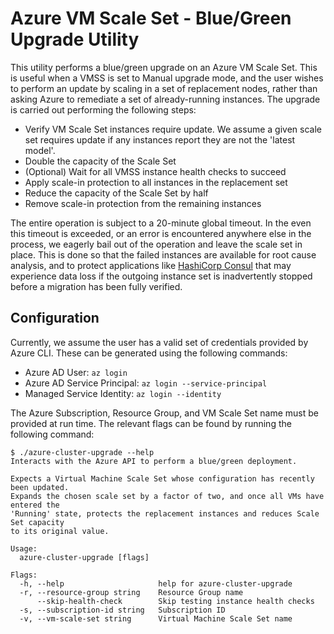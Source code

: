 # Azure VM Scale Set - Blue/Green Upgrade Utility 
This utility performs a blue/green upgrade on an Azure VM Scale Set. This is useful when a VMSS is set to Manual upgrade mode, and the user wishes to perform an update by scaling in a set of replacement nodes, rather than asking Azure to remediate a set of already-running instances. The upgrade is carried out performing the following steps:

- Verify VM Scale Set instances require update. We assume a given scale set requires update if any instances report they are not the 'latest model'.
- Double the capacity of the Scale Set
- (Optional) Wait for all VMSS instance health checks to succeed
- Apply scale-in protection to all instances in the replacement set
- Reduce the capacity of the Scale Set by half
- Remove scale-in protection from the remaining instances

The entire operation is subject to a 20-minute global timeout. In the even this timeout is exceeded, or an error is encountered anywhere else in the process, we eagerly bail out of the operation and leave the scale set in place. This is done so that the failed instances are available for root cause analysis, and to protect applications like [HashiCorp Consul](https://github.com/hashicorp/consul) that may experience data loss if the outgoing instance set is inadvertently stopped before a migration has been fully verified.

## Configuration
Currently, we assume the user has a valid set of credentials provided by Azure CLI. These can be generated using the following commands:
- Azure AD User: `az login`
- Azure AD Service Principal: `az login --service-principal`
- Managed Service Identity: `az login --identity`

The Azure Subscription, Resource Group, and VM Scale Set name must be provided at run time. The relevant flags can be found by running the following command:

```
$ ./azure-cluster-upgrade --help
Interacts with the Azure API to perform a blue/green deployment.

Expects a Virtual Machine Scale Set whose configuration has recently been updated.
Expands the chosen scale set by a factor of two, and once all VMs have entered the
'Running' state, protects the replacement instances and reduces Scale Set capacity
to its original value.

Usage:
  azure-cluster-upgrade [flags]

Flags:
  -h, --help                     help for azure-cluster-upgrade
  -r, --resource-group string    Resource Group name
      --skip-health-check        Skip testing instance health checks
  -s, --subscription-id string   Subscription ID
  -v, --vm-scale-set string      Virtual Machine Scale Set name
```

